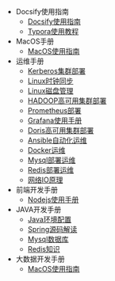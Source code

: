 * Docsify使用指南
  * [Docsify使用指南](/ProjectDocs/Docsify使用指南.md)
  * [Typora使用教程](/ProjectDocs/Typora快速入门.md)
* MacOS手册
  *  [MacOS使用指南](ProjectDocs/mac/mac.md)
* 运维手册
  *  [Kerberos集群部署](ProjectDocs/operations/kerberos.md)
  *  [Linux时钟同步](ProjectDocs/operations/time-sync.md)
  *  [Linux磁盘管理](ProjectDocs/operations/linux-disk.md)
  *  [HADOOP高可用集群部署](ProjectDocs/operations/hadoop.md)
  *  [Prometheus部署](ProjectDocs/operations/prometheus.md)
  *  [Grafana使用手册](ProjectDocs/operations/grafana.md)
  *  [Doris高可用集群部署](ProjectDocs/operations/doris.md)
  *  [Ansible自动化运维](ProjectDocs/operations/ansible.md)
  *  [Docker运维](ProjectDocs/operations/docker.md)
  *  [Mysql部署运维](ProjectDocs/operations/mysql.md)
  *  [Redis部署运维](ProjectDocs/operations/redis.md)
  *  [网络IO原理](ProjectDocs/operations/socket-io.md)
* 前端开发手册
  * [Nodejs使用手册](ProjectDocs/frontend/node.md)
* JAVA开发手册
  *  [Java环境配置](ProjectDocs/development/java.md)
  *  [Spring源码解读](ProjectDocs/development/spring.md)
  *  [Mysql数据库](ProjectDocs/development/mysql.md)
  *  [Redis知识](ProjectDocs/development/redis.md)
* 大数据开发手册
  *  [MacOS使用指南](ProjectDocs/bigdata/mac.md)
